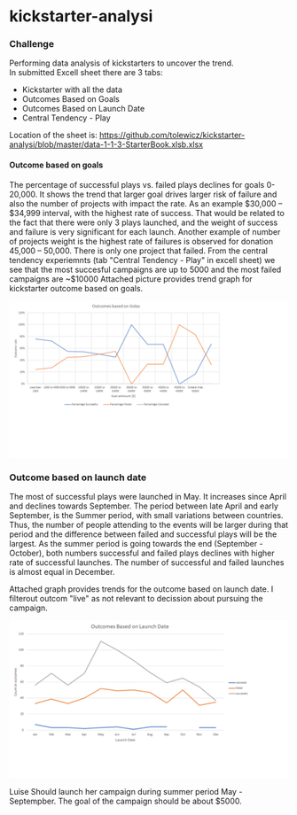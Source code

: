 # kickstarter-analysi
### Challenge

Performing data analysis of kickstarters to uncover the trend. </br>
In submitted Excell sheet there are 3 tabs: 
* Kickstarter with all the data
* Outcomes Based on Goals
* Outcomes Based on Launch Date
* Central Tendency - Play

Location of the sheet is: 
https://github.com/tolewicz/kickstarter-analysi/blob/master/data-1-1-3-StarterBook.xlsb.xlsx

#### Outcome based on goals
The percentage of successful plays vs. failed plays declines for goals 0-20,000. It shows the trend that larger goal drives larger risk of failure and also the number of projects with impact the rate. As an example $30,000 – $34,999 interval, with the highest rate of success. That would be related to the fact that there were only 3 plays launched, and the weight of success and failure is very significant for each launch. Another example of number of projects weight is the highest rate of failures is observed for donation 45,000 – 50,000. There is only one project that failed. From the central tendency experiemnts (tab "Central Tendency - Play" in excell sheet) we see that the most succesful campaigns are up to 5000 and the most failed campaigns are ~$10000
Attached picture provides trend graph for kickstarter outcome based on goals.

![kickstarter-analysis](Outcomes%20Based%20on%20Goals.png)

### Outcome based on launch date
The most of successful plays were launched in May. It increases since April and declines towards September. The period between late April and early September, is the Summer period, with small variations between countries. Thus, the number of people attending to the events will be larger during that period and the difference between failed and successful plays will be the largest. As the summer period is going towards the end (September - October), both numbers successful and failed plays declines with higher rate of successful launches. The number of successful and failed launches is almost equal in December. </br>

Attached graph provides trends for the outcome based on launch date. I filterout outcom "live" as not relevant to decission about pursuing the campaign. 

![kickstarter-analysis](Outcomes%20Based%20on%20Launch%20Date.png)

Luise Should launch her campaign during summer period May - Septempber. 
The goal of the campaign should be about $5000.

